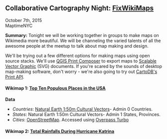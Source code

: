 ## Collaborative Cartography Night: [FixWikiMaps](http://fixwikimaps.tumblr.com)

October 7th, 2015  
MaptimeNYC

**Summary:** Tonight we will be working together in groups to make maps on Wikimedia more beautiful.  We will be channeling the varied talents of all the awesome people at the meetup to talk about map making and design.  

We'll be trying out a few different options for making maps using open source stacks.  We'll use [QGIS Print Composer](http://docs.qgis.org/2.0/en/docs/user_manual/print_composer/print_composer.html) to export maps to [Scalable Vector Graphic](https://en.wikipedia.org/wiki/Scalable_Vector_Graphics) (SVG) documents.  If you're scared by the sounds of desktop map-making software, don't worry - we're also going to try out [CartoDB's Print API](http://blog.cartodb.com/static-maps/).



#### Wikimap 1:  [Top Ten Populous Places in the USA](https://en.wikipedia.org/wiki/List_of_United_States_cities_by_population#/media/File:United_States_Administrative_Divisions_Cities.svg)  
**Data**  
- *Countries*:  [Natural Earth 1:50m Cultural Vectors](http://www.naturalearthdata.com/downloads/50m-cultural-vectors/)- Admin 0 Countries.  
- *States*:  Natural Earth 1:50m Cultural Vectors- Admin 1 States, Provinces.  
- *Cities*:  [OpenStreetMap](https://www.openstreetmap.org).  Accessed using [Overpass Turbo](http://overpass-turbo.eu/)
#### Wikimap 2:  [Total Rainfalls During Hurricane Katrina](http://fixwikimaps.tumblr.com/post/119297655379/total-rainfalls-during-hurricane-katrina)


